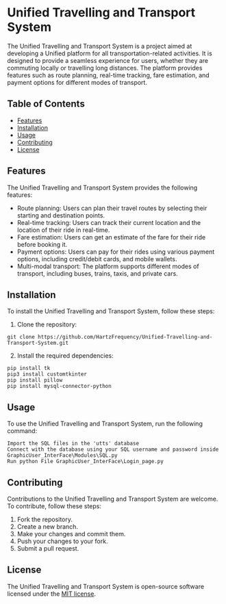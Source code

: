 # Unified Travelling and Transport System

The Unified Travelling and Transport System is a project aimed at developing a Unified platform for all transportation-related activities. It is designed to provide a seamless experience for users, whether they are commuting locally or travelling long distances. The platform provides features such as route planning, real-time tracking, fare estimation, and payment options for different modes of transport.

## Table of Contents

- [Features](#features)
- [Installation](#installation)
- [Usage](#usage)
- [Contributing](#contributing)
- [License](#license)

## Features

The Unified Travelling and Transport System provides the following features:

- Route planning: Users can plan their travel routes by selecting their starting and destination points.
- Real-time tracking: Users can track their current location and the location of their ride in real-time.
- Fare estimation: Users can get an estimate of the fare for their ride before booking it.
- Payment options: Users can pay for their rides using various payment options, including credit/debit cards, and mobile wallets.
- Multi-modal transport: The platform supports different modes of transport, including buses, trains, taxis, and private cars.

## Installation

To install the Unified Travelling and Transport System, follow these steps:

1. Clone the repository:

```
git clone https://github.com/HartzFrequency/Unified-Travelling-and-Transport-System.git
```

2. Install the required dependencies:

```
pip install tk
pip3 install customtkinter
pip install pillow
pip install mysql-connector-python
```

## Usage

To use the Unified Travelling and Transport System, run the following command:

```
Import the SQL files in the 'utts' database
Connect with the database using your SQL username and password inside GraphicUser_InterFace\Modules\SQL.py
Run python File GraphicUser_InterFace\Login_page.py
```


## Contributing

Contributions to the Unified Travelling and Transport System are welcome. To contribute, follow these steps:

1. Fork the repository.
2. Create a new branch.
3. Make your changes and commit them.
4. Push your changes to your fork.
5. Submit a pull request.

## License

The Unified Travelling and Transport System is open-source software licensed under the [MIT license](https://opensource.org/licenses/MIT).
